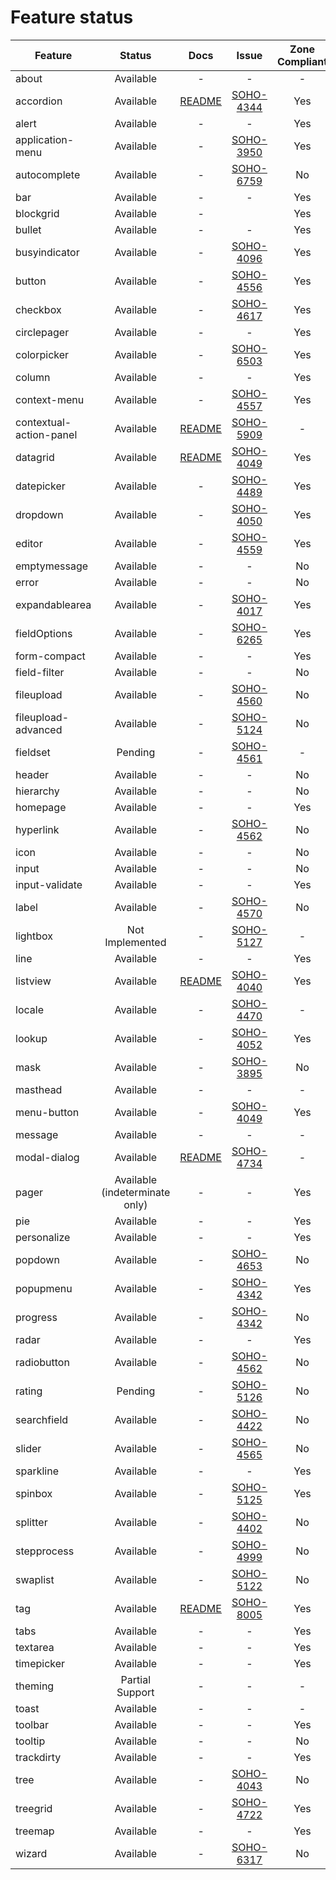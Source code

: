 
# Feature status

| Feature                 |           Status               | Docs         | Issue              | Zone Compliant |
|-------------------------|:------------------------------:|:------------:|:------------------:|:--------------:|
| about                   |                      Available |            - |                  - |              - |
| accordion               |                      Available |  [README][3] | [SOHO-4344][#4344] |            Yes |
| alert                   |                      Available |            - |                  - |            Yes |
| application-menu        |                      Available |            - | [SOHO-3950][#3950] |            Yes |
| autocomplete            |                      Available |            - | [SOHO-6759][#6759] |             No |
| bar                     |                      Available |            - |                  - |            Yes |
| blockgrid               |                      Available |            - |                    |            Yes |
| bullet                  |                      Available |            - |                  - |            Yes |
| busyindicator           |                      Available |            - | [SOHO-4096][#4096] |            Yes |
| button                  |                      Available |            - | [SOHO-4556][#4556] |            Yes |
| checkbox                |                      Available |            - | [SOHO-4617][#4617] |            Yes |
| circlepager             |                      Available |            - |                  - |            Yes |
| colorpicker             |                      Available |            - | [SOHO-6503][#6503] |            Yes |
| column                  |                      Available |            - |                  - |            Yes |
| context-menu            |                      Available |            - | [SOHO-4557][#4557] |            Yes |
| contextual-action-panel |                      Available |  [README][0] | [SOHO-5909][#5909] |              - |
| datagrid                |                      Available |  [README][4] | [SOHO-4049][#4049] |            Yes |
| datepicker              |                      Available |            - | [SOHO-4489][#4489] |            Yes |
| dropdown                |                      Available |            - | [SOHO-4050][#4050] |            Yes |
| editor                  |                      Available |            - | [SOHO-4559][#4559] |            Yes |
| emptymessage            |                      Available |            - |                  - |             No |
| error                   |                      Available |            - |                  - |             No |
| expandablearea          |                      Available |            - | [SOHO-4017][#4017] |            Yes |
| fieldOptions            |                      Available |            - | [SOHO-6265][#6265] |            Yes |
| form-compact            |                      Available |            - |                  - |            Yes |
| field-filter            |                      Available |            - |                  - |             No |
| fileupload              |                      Available |            - | [SOHO-4560][#4560] |             No |
| fileupload-advanced     |                      Available |            - | [SOHO-5124][#5214] |             No |
| fieldset                |                        Pending |            - | [SOHO-4561][#4561] |              - |
| header                  |                      Available |            - |                  - |             No |
| hierarchy               |                      Available |            - |                  - |             No |
| homepage                |                      Available |            - |                  - |            Yes |
| hyperlink               |                      Available |            - | [SOHO-4562][#4562] |             No |
| icon                    |                      Available |            - |                  - |             No |
| input                   |                      Available |            - |                  - |             No |
| input-validate          |                      Available |            - |                  - |            Yes |
| label                   |                      Available |            - | [SOHO-4570][#4570] |             No |
| lightbox                |                Not Implemented |            - | [SOHO-5127][#5127] |              - |
| line                    |                      Available |            - |                  - |            Yes |
| listview                |                      Available | [README][2]  | [SOHO-4040][#4040] |            Yes |
| locale                  |                      Available |            - | [SOHO-4470][#4470] |              - |
| lookup                  |                      Available |            - | [SOHO-4052][#4052] |            Yes |
| mask                    |                      Available |            - | [SOHO-3895][#3895] |             No |
| masthead                |                      Available |            - |                  - |              - |
| menu-button             |                      Available |            - | [SOHO-4049][#4089] |            Yes |
| message                 |                      Available |            -  |                 - |              - |
| modal-dialog            |                      Available | [README][1]  | [SOHO-4734][#4734] |              - |
| pager                   | Available (indeterminate only) |            - |                  - |            Yes |
| pie                     |                      Available |            - |                  - |            Yes |
| personalize             |                      Available |            - |                  - |            Yes |
| popdown                 |                      Available |            - | [SOHO-4653][#4563] |             No |
| popupmenu               |                      Available |            - | [SOHO-4342][#4342] |            Yes |
| progress                |                      Available |            - | [SOHO-4342][#4342] |             No |
| radar                   |                      Available |            - |                  - |            Yes |
| radiobutton             |                      Available |            - | [SOHO-4562][#4562] |             No |
| rating                  |                        Pending |            - | [SOHO-5126][#5126] |             No |
| searchfield             |                      Available |            - | [SOHO-4422][#4422] |             No |
| slider                  |                      Available |            - | [SOHO-4565][#4565] |             No |
| sparkline               |                      Available |            - |                  - |            Yes |
| spinbox                 |                      Available |            - | [SOHO-5125][#5125] |            Yes |
| splitter                |                      Available |            - | [SOHO-4402][#4402] |             No |
| stepprocess             |                      Available |            - | [SOHO-4999][#4999] |             No |
| swaplist                |                      Available |            - | [SOHO-5122][#5122] |             No |
| tag                     |                      Available |  [README][5] | [SOHO-8005][#8005] |            Yes |
| tabs                    |                      Available |            - |                  - |            Yes |
| textarea                |                      Available |            - |                  - |            Yes |
| timepicker              |                      Available |            - |                  - |            Yes |
| theming                 |                Partial Support |            - |                  - |              - |
| toast                   |                      Available |            - |                  - |              - |
| toolbar                 |                      Available |            - |                  - |            Yes |
| tooltip                 |                      Available |            - |                  - |             No |
| trackdirty              |                      Available |            - |                  - |            Yes |
| tree                    |                      Available |            - | [SOHO-4043][#4083] |             No |
| treegrid                |                      Available |            - | [SOHO-4722][#4722] |            Yes |
| treemap                 |                      Available |            - |                  - |            Yes |
| wizard                  |                      Available |            - | [SOHO-6317][#6317] |             No |

[0]: ../projects/ids-enterprise-ng/src/lib/contextual-action-panel/README.md
[1]: ../projects/ids-enterprise-ng/src/lib/modal-dialog/README.md
[2]: ../projects/ids-enterprise-ng/src/lib/listview/README.md
[3]: ../projects/ids-enterprise-ng/src/lib/accordion/README.md
[4]: ../projects/ids-enterprise-ng/src/lib/datagrid/README.md
[5]: ../projects/ids-enterprise-ng/src/lib/tag/README.md
[#6759]: http://jira/browse/SOHO-6759
[#4344]: http://jira/browse/SOHO-4344
[#5909]: http://jira/browse/SOHO-5909
[#3895]: http://jira/browse/SOHO-3895
[#3950]: http://jira/browse/SOHO-3950
[#4017]: http://jira/browse/SOHO-4017
[#4040]: http://jira/browse/SOHO-4040
[#4049]: http://jira/browse/SOHO-4049
[#4050]: http://jira/browse/SOHO-4050
[#4052]: http://jira/browse/SOHO-4052
[#4083]: http://jira/browse/SOHO-4083
[#4089]: http://jira/browse/SOHO-4089
[#4096]: http://jira/browse/SOHO-4096
[#4097]: http://jira/browse/SOHO-4097
[#4342]: http://jira/browse/SOHO-4342
[#4402]: http://jira/browse/SOHO-4402
[#4422]: http://jira/browse/SOHO-4422
[#4470]: http://jira/browse/SOHO-4470
[#4489]: http://jira/browse/SOHO-4489
[#4556]: http://jira/browse/SOHO-4556
[#4557]: http://jira/browse/SOHO-4557
[#4559]: http://jira/browse/SOHO-4559
[#4560]: http://jira/browse/SOHO-4560
[#4561]: http://jira/browse/SOHO-4561
[#4562]: http://jira/browse/SOHO-4562
[#4563]: http://jira/browse/SOHO-4563
[#4564]: http://jira/browse/SOHO-4564
[#4565]: http://jira/browse/SOHO-4565
[#4570]: http://jira/browse/SOHO-4570
[#4616]: http://jira/browse/SOHO-4616
[#4617]: http://jira/browse/SOHO-4617
[#4722]: http://jira/browse/SOHO-4722
[#4734]: http://jira/browse/SOHO-4734
[#4999]: http://jira/browse/SOHO-4999
[#5122]: http://jira/browse/SOHO-5122
[#5124]: http://jira/browse/SOHO-5124
[#5125]: http://jira/browse/SOHO-5125
[#5126]: http://jira/browse/SOHO-5126
[#5127]: http://jira/browse/SOHO-5127
[#5214]: http://jira/browse/SOHO-5214
[#6317]: http://jira/browse/SOHO-6317
[#6265]: http://jira/browse/SOHO-6265
[#6503]: http://jira/browse/SOHO-6503
[#8005]: http://jira/browse/SOHO-8005
